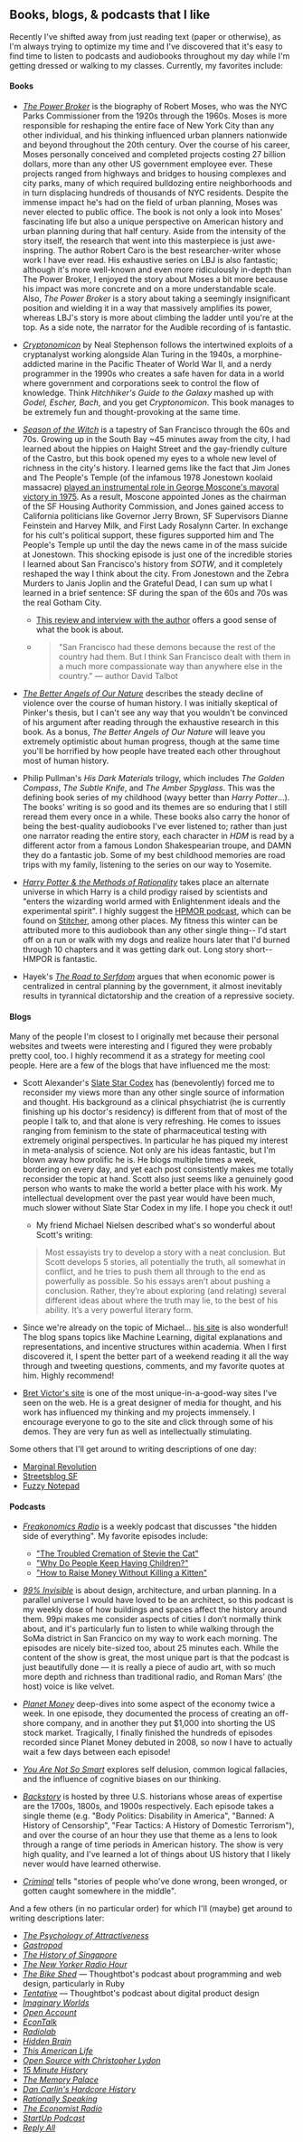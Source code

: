 ## Books, blogs, & podcasts that I like ##

Recently I've shifted away from just reading text (paper or otherwise), as I'm always trying to optimize my time and I've discovered that it's easy to find time to listen to podcasts and audiobooks throughout my day while I'm getting dressed or walking to my classes. Currently, my favorites include:

#### Books ####

- [*The Power Broker*](http://www.amazon.com/The-Power-Broker-Robert-Moses/dp/0394720245) is the biography of Robert Moses, who was the NYC Parks Commissioner from the 1920s through the 1960s. Moses is more responsible for reshaping the entire face of New York City than any other individual, and his thinking influenced urban planners nationwide and beyond throughout the 20th century. Over the course of his career, Moses personally conceived and completed projects costing 27 billion dollars, more than any other US government employee ever. These projects ranged from highways and bridges to housing complexes and city parks, many of which required bulldozing entire neighborhoods and in turn displacing hundreds of thousands of NYC residents. Despite the immense impact he's had on the field of urban planning, Moses was never elected to public office. The book is not only a look into Moses' fascinating life but also a unique perspective on American history and urban planning during that half century. Aside from the intensity of the story itself, the research that went into this masterpiece is just awe-inspring. The author Robert Caro is the best researcher-writer whose work I have ever read. His exhaustive series on LBJ is also fantastic; although it's more well-known and even more ridiculously in-depth than The Power Broker, I enjoyed the story about Moses a bit more because his impact was more concrete and on a more understandable scale. Also, *The Power Broker* is a story about taking a seemingly insignificant position and wielding it in a way that massively amplifies its power, whereas LBJ's story is more about climbing the ladder until you're at the top. As a side note, the narrator for the Audible recording of is fantastic.

- [*Cryptonomicon*](http://www.amazon.com/Cryptonomicon-Neal-Stephenson/dp/0060512806) by Neal Stephenson follows the intertwined exploits of a cryptanalyst working alongside Alan Turing in the 1940s, a morphine-addicted marine in the Pacific Theater of World War II, and a nerdy programmer in the 1990s who creates a safe haven for data in a world where government and corporations seek to control the flow of knowledge. Think *Hitchhiker's Guide to the Galaxy* mashed up with *Godel, Escher, Bach*, and you get *Cryptonomicon*. This book manages to be extremely fun and thought-provoking at the same time.

- [*Season of the Witch*](http://www.amazon.com/Season-Witch-Enchantment-Terror-Deliverance/dp/1501246917) is a tapestry of San Francisco through the 60s and 70s. Growing up in the South Bay ~45 minutes away from the city, I had learned about the hippies on Haight Street and the gay-friendly culture of the Castro, but this book opened my eyes to a whole new level of richness in the city's history. I learned gems like the fact that Jim Jones and The People's Temple (of the infamous 1978 Jonestown koolaid massacre) [played an instrumental role in George Moscone's mayoral victory in 1975](http://www.salon.com/2012/05/01/jim_jones_sinister_grip_on_san_francisco/). As a result, Moscone appointed Jones as the chairman of the SF Housing Authority Commission, and Jones gained access to California politicians like Governor Jerry Brown, SF Supervisors Dianne Feinstein and Harvey Milk, and First Lady Rosalynn Carter. In exchange for his cult's political support, these figures supported him and The People's Temple up until the day the news came in of the mass suicide at Jonestown. This shocking episode is just one of the incredible stories I learned about San Francisco's history from *SOTW*, and it completely reshaped the way I think about the city. From Jonestown and the Zebra Murders to Janis Joplin and the Grateful Dead, I can sum up what I learned in a brief sentence: SF during the span of the 60s and 70s was the real Gotham City.
    + [This review and interview with the author](http://www.alternet.org/season-witch-dive-tumultuous-era-heroes-hippies-druggies-deadheads-and-psycho-killers) offers a good sense of what the book is about.
    * > "San Francisco had these demons because the rest of the country had them. But I think San Francisco dealt with them in a much more compassionate way than anywhere else in the country." –– author David Talbot

- [*The Better Angels of Our Nature*](http://www.amazon.com/The-Better-Angels-Our-Nature/dp/1491518243) describes the steady decline of violence over the course of human history. I was initially skeptical of Pinker's thesis, but I can't see any way that you wouldn't be convinced of his argument after reading through the exhaustive research in this book. As a bonus, *The Better Angels of Our Nature* will leave you extremely optimistic about human progress, though at the same time you'll be horrified by how people have treated each other throughout most of human history.

- Philip Pullman's *His Dark Materials* trilogy, which includes *The Golden Compass*, *The Subtle Knife*, and *The Amber Spyglass*. This was the defining book series of my childhood (wayy better than *Harry Potter*...). The books' writing is so good and its themes are so enduring that I still reread them every once in a while. These books also carry the honor of being the best-quality audiobooks I've ever listened to; rather than just one narrator reading the entire story, each character in *HDM* is read by a different actor from a famous London Shakespearian troupe, and DAMN they do a fantastic job. Some of my best childhood memories are road trips with my family, listening to the series on our way to Yosemite.

- [*Harry Potter &amp; the Methods of Rationality*](http://hpmor.com) takes place an alternate universe in which Harry is a child prodigy raised by scientists and "enters the wizarding world armed with Enlightenment ideals and the experimental spirit". I highly suggest the [HPMOR podcast](http://www.hpmorpodcast.com/), which can be found on [Stitcher](http://www.stitcher.com/), among other places. My fitness this winter can be attributed more to this audiobook than any other single thing-- I'd start off on a run or walk with my dogs and realize hours later that I'd burned through 10 chapters and it was getting dark out. Long story short-- HMPOR is fantastic.

- Hayek's [*The Road to Serfdom*](http://www.amazon.com/The-Road-Serfdom-Documents-The-Definitive/dp/0226320553) argues that when economic power is centralized in central planning by the government, it almost inevitably results in tyrannical dictatorship and the creation of a repressive society.

#### Blogs ####

Many of the people I'm closest to I originally met because their personal websites and tweets were interesting and I figured they were probably pretty cool, too. I highly recommend it as a strategy for meeting cool people. Here are a few of the blogs that have influenced me the most:

- Scott Alexander's [Slate Star Codex](http://slatestarcodex.com) has (benevolently) forced me to reconsider my views more than any other single source of information and thought. His background as a clinical phsychiatrist (he is currently finishing up his doctor's residency) is different from that of most of the people I talk to, and that alone is very refreshing. He comes to issues ranging from feminism to the state of pharmaceutical testing with extremely original perspectives. In particular he has piqued my interest in meta-analysis of science. Not only are his ideas fantastic, but I'm blown away how prolific he is. He blogs multiple times a week, bordering on every day, and yet each post consistently makes me totally reconsider the topic at hand. Scott also just seems like a genuinely good person who wants to make the world a better place with his work. My intellectual development over the past year would have been much, much slower without Slate Star Codex in my life. I hope you check it out!
    + My friend Michael Nielsen described what's so wonderful about Scott's writing:
    > Most essayists try to develop a story with a neat conclusion. But Scott develops 5 stories, all potentially the truth, all somewhat in conflict, and he tries to push them all through to the end as powerfully as possible.  So his essays aren’t about pushing a conclusion. Rather, they’re about exploring (and relating) several different ideas about where the truth may lie, to the best of his ability.  It’s a very powerful literary form.

- Since we're already on the topic of Michael... [his site](http://michaelnielsen.org/) is also wonderful! The blog spans topics like Machine Learning, digital explanations and representations, and incentive structures within academia. When I first discovered it, I spent the better part of a weekend reading it all the way through and tweeting questions, comments, and my favorite quotes at him. Highly recommend!

- [Bret Victor's site](http://worrydream.com/) is one of the most unique-in-a-good-way sites I've seen on the web. He is a great designer of media for thought, and his work has influenced my thinking and my projects immensely. I encourage everyone to go to the site and click through some of his demos. They are very fun as well as intellectually stimulating.

Some others that I'll get around to writing descriptions of one day:

- [Marginal Revolution](http://marginalrevolution.com)
- [Streetsblog SF](http://sf.streetsblog.org)
- [Fuzzy Notepad](http://me.vekun.com)

#### Podcasts ####

- [*Freakonomics Radio*](http://freakonomics.com/radio/freakonomics-radio-podcast-archive/) is a weekly podcast that discusses "the hidden side of everything". My favorite episodes include:
  - ["The Troubled Cremation of Stevie the Cat"](http://freakonomics.com/2014/12/11/the-troubled-cremation-of-stevie-the-cat-a-freakonomics-radio-rebroadcast/)
  - ["Why Do People Keep Having Children?"](http://freakonomics.com/2014/11/13/why-do-people-keep-having-children-a-new-freakonomics-radio-podcast/)
  - ["How to Raise Money Without Killing a Kitten"](http://freakonomics.com/2014/10/09/how-to-raise-money-without-killing-a-kitten-a-freakonomics-radio-rebroadcast/)

- [*99% Invisible*](http://99pi.org) is about design, architecture, and urban planning. In a parallel universe I would have loved to be an architect, so this podcast is my weekly dose of how buildings and spaces affect the history around them. 99pi makes me consider aspects of cities I don’t normally think about, and it's particularly fun to listen to while walking through the SoMa district in San Francico on my way to work each morning. The episodes are nicely bite-sized too, about 25 minutes each. While the content of the show is great, the most unique part is that the podcast is just beautifully done –– it is really a piece of audio art, with so much more depth and richness than traditional radio, and Roman Mars' (the host) voice is like velvet.

- [*Planet Money*](http://npr.org/sections/money) deep-dives into some aspect of the economy twice a week. In one episode, they documented the process of creating an off-shore company, and in another they put $1,000 into shorting the US stock market. Tragically, I finally finished the hundreds of episodes recorded since Planet Money debuted in 2008, so now I have to actually wait a few days between each episode!

- [*You Are Not So Smart*](http://youarenotsosmart.com/) explores self delusion, common logical fallacies, and the influence of cognitive biases on our thinking.

- [*Backstory*](http://backstoryradio.org/how-to-listen/podcast-2/) is hosted by three U.S. historians whose areas of expertise are the 1700s, 1800s, and 1900s respectively. Each episode takes a single theme (e.g. "Body Politics: Disability in America", "Banned: A History of Censorship", "Fear Tactics: A History of Domestic Terrorism"), and over the course of an hour they use that theme as a lens to look through a range of time periods in American history. The show is very high quality, and I've learned a lot of things about US history that I likely never would have learned otherwise.

- [*Criminal*](http://thisiscriminal.com/) tells "stories of people who've done wrong, been wronged, or gotten caught somewhere in the middle".

And a few others (in no particular order) for which I'll (maybe) get around to writing descriptions later:

- [*The Psychology of Attractiveness*](https://TODO)
- [*Gastropod*](https://gastropod.com)
- [*The History of Singapore*](http://thehistoryofsingapore.com/)
- [*The New Yorker Radio Hour*](http://www.wnyc.org/shows/tnyradiohour)
- [*The Bike Shed*](http://psychologyofattractivenesspodcast.blogspot.com/) –– Thoughtbot's podcast about programming and web design, particularly in Ruby
- [*Tentative*](http://tentative.fm/) –– Thoughtbot's podcast about digital product design
- [*Imaginary Worlds*](https://imaginaryworldspodcast.org)
- [*Open Account*](https://itunes.apple.com/us/podcast/open-account-with-suchin-pak/id1037408626?mt=2)
- [*EconTalk*](https://econtalk.org)
- [*Radiolab*](https://radiolab.org/series/podcasts)
- [*Hidden Brain*](www.npr.org/podcasts/510308/hidden-brain)
- [*This American Life*](http://www.thisamericanlife.org/podcast)
- [*Open Source with Christopher Lydon*](http://radioopensource.org/)
- [*15 Minute History*](http://15minutehistory.org)
- [*The Memory Palace*](http://thememorypalace.us)
- [*Dan Carlin's Hardcore History*](http://www.dancarlin.com/hardcore-history-series)
- [*Rationally Speaking*](http://rationallyspeakingpodcast.org)
- [*The Economist Radio*](https://radio.economist.com)
- [*StartUp Podcast*](https://gimletmedia.com/show/startup/)
- [*Reply All*](https://gimletmedia.com/show/reply-all/)